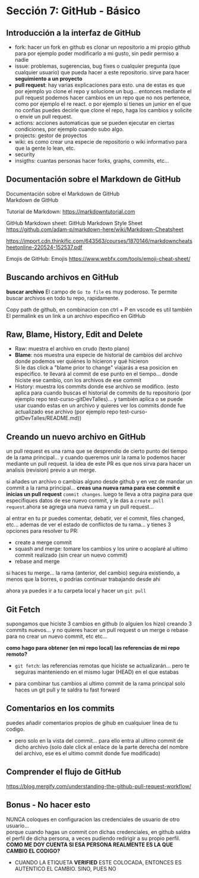 # Sección 7: GitHub - Básico

## Introducción a la interfaz de GitHub

-   fork: hacer un fork en github es clonar un repositorio a mi propio github para por ejemplo poder modificarlo a mi gusto, sin pedir permiso a nadie
-   issue: problemas, sugerencias, bug fixes o cualquier pregunta (que cualquier usuario) que pueda hacer a este repositorio. sirve para hacer **seguimiento a un proyecto**
-   **pull request**: hay varias explicaciones para esto. una de estas es que por ejemplo yo clone el repo y solucione un bug... entonces mediante el pull request podemos hacer cambios en un repo que no nos pertenece, como por ejemplo el re react. o por ejemplo si tienes un junior en el que no confias puedes decirle que clone el repo, haga los cambios y solicite o envie un pull request.
-   actions: acciones automaticas que se pueden ejecutar en ciertas condiciones, por ejemplo cuando subo algo.
-   projects: gestor de proyectos
-   wiki: es como crear una especie de repositorio o wiki informativo para que la gente lo lean, etc.
-   security
-   insigths: cuantas personas hacer forks, graphs, commits, etc...

## Documentación sobre el Markdown de GitHub

Documentación sobre el Markdown de GitHub  
Markdown de GitHub

Tutorial de Markdown: https://markdowntutorial.com

GitHub Markdown sheet: GitHub Markdown Style Sheet https://github.com/adam-p/markdown-here/wiki/Markdown-Cheatsheet

https://import.cdn.thinkific.com/643563/courses/1870146/markdowncheatsheetonline-220524-152537.pdf

Emojis de GitHub: Emojis https://www.webfx.com/tools/emoji-cheat-sheet/

## Buscando archivos en GitHub

**buscar archivo**
El campo de `Go to file` es muy poderoso. Te permite buscar archivos en todo tu repo, rapidamente.

Copy path de github, en combinacion con ctrl + P en vscode es util también
El permalink es un link a un archivo especifico en GitHub

## Raw, Blame, History, Edit and Delete

-   Raw: muestra el archivo en crudo (texto plano)
-   **Blame**: nos muestra una especie de historial de cambios del archivo donde podemos ver quiénes lo hicieron y qué hicieron  
    Si le das click a "blame prior to change" viajarás a esa posicion en especifico. te llevará al commit de ese punto en el tiempo... donde hiciste ese cambio, con los archivos de ese commit
-   History: muestra los commits donde ese archivo se modifico. (esto aplica para cuando buscas el historial de commits de tu repositorio (por ejemplo repo test-curso-gitDevTalles)... y también aplica o se puede usar cuando estas en un archivo y quieres ver los commits donde fue actualizado ese archivo (por ejemplo repo test-curso-gitDevTalles/README.md))
<!-- ! si en algun cambio aparece tu fotografia, y no aparece verificado... es posible que no seas tu -->

## Creando un nuevo archivo en GitHub

un pull request es una rama que se desprendio de cierto punto del tiempo de la rama principal... y cuando queremos unir la rama lo podemos hacer mediante un pull request. la idea de este PR es que nos sirva para hacer un analisis (revision) previo a un merge.

<!-- ! recuerda que todo esto sucede dentro de github -->

si añades un archivo o cambias alguno desde github y en vez de mandar un commit a la rama principal... **creas una nueva rama para ese commit e inicias un pull request** `commit changes`. luego te lleva a otra pagina para que especifiques datos de ese nuevo commit, y le das a `create pull request`.ahora se agrega una nueva rama y un pull request...

al entrar en tu pr puedes comentar, debatir, ver el commit, files changed, etc... ademas de ver el estado de conflictos de tu rama... y tienes 3 opciones para resolver tu PR:

-   create a merge commit
-   squash and merge: tomare los cambios y los unire o acoplaré al ultimo commit realizado (sin crear un nuevo commit)
-   rebase and merge

si haces tu merge... la rama (anterior, del cambio) seguira existiendo, a menos que la borres, o podrias continuar trabajando desde ahi

ahora ya puedes ir a tu carpeta local y hacer un `git pull`

## Git Fetch

supongamos que hiciste 3 cambios en github (o alguien los hizo) creando 3 commits nuevos... y no quieres hacer un pull request o un merge o rebase para no crear un nuevo commit, etc etc...

**como hago para obtener (en mi repo local) las referencias de mi repo remoto?**

-   `git fetch`: las referencias remotas que hiciste se actualizarán... pero te seguiras manteniendo en el mismo lugar (HEAD) en el que estabas
<!-- checa git lg -->
-   para combinar tus cambios al ultimo commit de la rama principal solo haces un git pull y te saldra tu fast forward

## Comentarios en los commits

puedes añadir comentarios propios de gihub en cualquiuer linea de tu codigo.

-   pero solo en la vista del commit... para ello entra al ultimo commit de dicho archivo (solo dale click al enlace de la parte derecha del nombre del archivo, ese es el ultimo commit donde fue modificado)

## Comprender el flujo de GitHub

https://blog.mergify.com/understanding-the-github-pull-request-workflow/

## Bonus - No hacer esto

NUNCA coloques en configuracion las credenciales de usuario de otro usuario...  
porque cuando hagas un commit con dichas credenciales, en github saldra el perfil de dicha persona, a veces pudiendo redirigir a su propio perfil.
**COMO ME DOY CUENTA SI ESA PERSONA REALMENTE ES LA QUE CAMBIO EL CODIGO?**

-   CUANDO LA ETIQUETA **VERIFIED** ESTE COLOCADA, ENTONCES ES AUTENTICO EL CAMBIO. SINO, PUES NO
